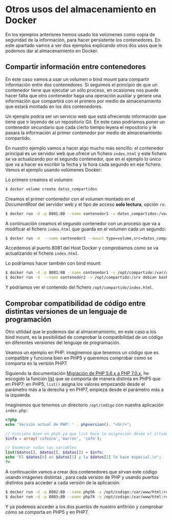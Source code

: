 # Otros usos del almacenamiento en Docker

En los ejemplos anteriores hemos usado los volúmenes como copia de seguridad de la información, para hacer persistente los contenedores. En este apartado vamos a ver dos ejemplos explicando otros dos usos que le podemos dar al almacenamiento en Docker.

## Compartir información entre contenedores

En este caso vamos a usar un volumen o bind mount para compartir información entre dos contenedores. Si seguimos el principio de que un contenedor tiene que ejecutar un sólo proceso, en ocasiones nos puede hacer falta que otro contenedor haga una operación auxiliar y genere una información que compartirá con el primero por medio de almacenamiento que estará montado en los dos contenedores.

Un ejemplo podría ser un servicio web que está ofreciendo información que tiene que ir leyendo de un repositorio Git. En este caso podríamos poner un contenedor secundario que cada cierto tiempo leyera el repositorio y le pasara la información al primer contenedor por medio de almacenamiento compartido.

En nuestro ejemplo vamos a hacer algo mucho más sencillo: el contenedor principal es un servidor web que ofrece un fichero `index.html` y este fichero se va actualizando por el segundo contenedor, que en el ejemplo lo único que va a hacer es escribir la fecha y la hora cada segundo en ese fichero. Vemos el ejemplo usando volúmenes Docker:

Lo primero creamos el volumen:

```bash
$ docker volume create datos_compartidos
```

Creamos el primer contenedor con el volumen montado en el *DocumentRoot* del servidor web y el tipo de acceso **solo lectura**, opción `ro`:

```bash
$ docker run -d -p 8081:80 --name contenedor1 -v datos_compartidos:/var/www/html:ro php:7.4-apache
```

A continuación creamos el segundo contenedor con un proceso que va a modificar el fichero `index.html` que guarda en el volumen cada un segundo:

```bash
$ docker run -d  --name contenedor2 --mount type=volume,src=datos_compartidos,dst=/srv debian bash -c "while true; do date >> /srv/index.html;sleep 1;done"
```

Accedemos al puerto 8081 del Host Docker y comprobamos cómo se va actualizando el fichero `index.html`.

Lo podríamos hacer también con bind mount:

```bash
$ docker run -d -p 8081:80 --name contenedor1 -v /opt/compartido:/var/www/html:ro php:7.4-apache
$ docker run -d  --name contenedor2 -v /opt/compartido:/srv debian bash -c "while true; do date >> /srv/index.html;sleep 1;done"
```

Y podríamos ver el contenido del fichero `/opt/compartido/index.html`.


## Comprobar compatibilidad de código entre distintas versiones de un lenguaje de programación

Otro utilidad que le podemos dar al almacenamiento, en este caso a los bind mount, es la posibilidad de comprobar la compatibilidad de un código en diferentes versiones del lenguaje de programación.

Veamos un ejemplo en PHP: imaginemos que tenemos un código que es compatible y funciona bien en PHP5 y queremos comprobar como se comporta en la versión PHP7. 

Siguiendo la documentación [Migración de PHP 5.6.x a PHP 7.0.x](https://www.php.net/manual/es/migration70.php), he escogido la función [list](https://www.php.net/manual/es/function.list.php) que se comporta de manera distinta en PHP5 que en PHP7: en PHP5, `list()` asigna los valores empezando desde el parámetro más a la derecha y en PHP7, empieza desde el parámetro más a la izquierda. 

Imaginemos que tenemos un directorio `/opt/codigo` con nuestra aplicación `index.php`:

```php
<?php
echo 'Versión actual de PHP: ' . phpversion(). "<br/>";

// Funciona bien en php5 ya que list hace la asignación desde el último al primero
$info = array('cafeína','marrón', 'café');

// Enumerar todas las variables
list($datos[], $datos[], $datos[]) = $info;
echo "El $datos[0] es $datos[1] y la $datos[2] lo hace especial.\n";
?>
```

A continuación vamos a crear dos contenedores que sirvan este código usando imágenes distintas , para cada versión de PHP y usando puertos distintos para acceder a cada versión de la aplicación:

```bash
$ docker run -d -p 8082:80 --name php56 -v /opt/codigo:/var/www/html:ro php:5.6-apache
$ docker run -d -p 8083:80 --name php74 -v /opt/codigo:/var/www/html:ro php:7.4-apache
```

Y ya podemos acceder a los dos puertos de nuestro anfitrión y comprobar cómo se comporta en PHP5 y en PHP7.